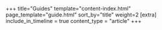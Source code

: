 +++
title="Guides"
template="content-index.html"
page_template="guide.html"
sort_by="title"
weight=2
[extra]
include_in_timeline = true
content_type = "article"
+++

